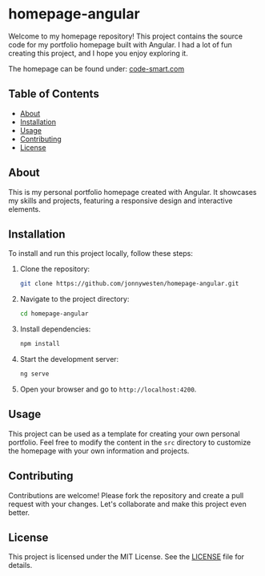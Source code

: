 
# homepage-angular

Welcome to my homepage repository! This project contains the source code for my portfolio homepage built with Angular. I had a lot of fun creating this project, and I hope you enjoy exploring it.

The homepage can be found under: [code-smart.com](http://code-smart.com)

## Table of Contents
- [About](#about)
- [Installation](#installation)
- [Usage](#usage)
- [Contributing](#contributing)
- [License](#license)

## About
This is my personal portfolio homepage created with Angular. It showcases my skills and projects, featuring a responsive design and interactive elements.

## Installation
To install and run this project locally, follow these steps:

1. Clone the repository:
    ```sh
    git clone https://github.com/jonnywesten/homepage-angular.git
    ```
2. Navigate to the project directory:
    ```sh
    cd homepage-angular
    ```
3. Install dependencies:
    ```sh
    npm install
    ```
4. Start the development server:
    ```sh
    ng serve
    ```
5. Open your browser and go to `http://localhost:4200`.

## Usage
This project can be used as a template for creating your own personal portfolio. Feel free to modify the content in the `src` directory to customize the homepage with your own information and projects.

## Contributing
Contributions are welcome! Please fork the repository and create a pull request with your changes. Let's collaborate and make this project even better.

## License
This project is licensed under the MIT License. See the [LICENSE](LICENSE) file for details.
